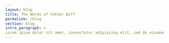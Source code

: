 ```yaml
---
layout: blog
title: The Words of Father Biff
permalink: /blog
section: blog
intro_paragraph: >
Lorem ipsum dolor sit amet, consectetur adipiscing elit, sed do eiusmod tempor incididunt ut labore et dolore magna aliqua.
---
```

